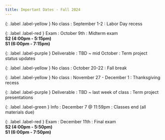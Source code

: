 ```yaml
---
title: Important Dates - Fall 2024
---
```


{: .label .label-yellow } No class
: September 1-2
  : Labor Day recess

{: .label .label-red } Exam
: October 9th 
  : Midterm exam <br /><b>S2 (4:00pm - 5:15pm)</b><br /><b>S1 (6:00pm - 7:15pm)</b>

{: .label .label-purple } Deliverable
: TBD ~ mid October <!-- October 14th -->
  : Term project status updates

{: .label .label-yellow } No class
: October 20-22
  : Fall break

{: .label .label-yellow } No class
: November 27 - December 1
  : Thanksgiving recess

{: .label .label-purple } Deliverable
: TBD ~ last week of class <!--December 7 and 9-->
  : Term project presentations

{: .label .label-green } Info
: December 7 @ 11:59pm
  : Classes end (all materials due)

{: .label .label-red } Exam
: December 11th
  : Final exam <br /><b>S2 (4:00pm - 5:50pm)</b><br /><b>S1 (6:00pm - 7:50pm)</b>
